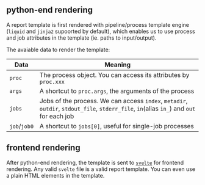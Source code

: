 
## python-end rendering

A report template is first rendered with pipeline/process template engine (`liquid` and `jinja2` supoorted by default), which enables us to use process and job attributes in the template (ie. paths to input/output).

The avaiable data to render the template:

|Data|Meaning|
|-|-|
|`proc`|The process object. You can access its attributes by `proc.xxx`|
|`args`|A shortcut to `proc.args`, the arguments of the process|
|`jobs`|Jobs of the process. We can access `index`, `metadir`, `outdir`, `stdout_file`, `stderr_file`, `in`(alias `in_`) and `out` for each job|
|`job`/`job0`|A shortcut to `jobs[0]`, useful for single-job processes|

## frontend rendering

After python-end rendering, the template is sent to [`svelte`][1] for frontend rendering. Any valid `svelte` file is a valid report template.  You can even use a plain HTML elements in the template.

[1]: https://svelte.dev/
